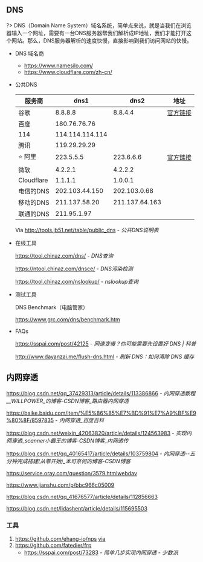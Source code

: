 ## DNS

?> DNS（Domain Name System）域名系统，简单点来说，就是当我们在浏览器输入一个网址，需要有一台DNS服务器帮我们解析成IP地址，我们才能打开这个网站。那么，DNS服务器解析的速度快慢，直接影响到我们访问网站的快慢。


- DNS 域名商
    - https://www.namesilo.com/
    - https://www.cloudflare.com/zh-cn/
 

- 公共DNS

  | 服务商     | dns1            | dns2           | 地址                                                       |
  | ---------- | --------------- | -------------- | ---------------------------------------------------------- |
  | 谷歌       | 8.8.8.8         | 8.8.4.4        | [官方链接](https://developers.google.com/speed/public-dns) |
  | 百度       | 180.76.76.76    |                |                                                            |
  | 114        | 114.114.114.114 |                |                                                            |
  | 腾讯       | 119.29.29.29    |                |                                                            |
  | ⭐ 阿里     | 223.5.5.5       | 223.6.6.6      | [官方链接](https://www.alidns.com/)                        |
  | 微软       | 4.2.2.1         | 4.2.2.2        |                                                            |
  | Cloudflare | 1.1.1.1         | 1.0.0.1        |                                                            |
  | 电信的DNS  | 202.103.44.150  | 202.103.0.68   |                                                            |
  | 移动的DNS  | 211.137.58.20   | 211.137.64.163 |                                                            |
  | 联通的DNS  | 211.95.1.97     |                |                                                            |

  Via http://tools.jb51.net/table/public_dns - *公共DNS说明表*



- 在线工具

  https://tool.chinaz.com/dns/ - *DNS查询*

  https://ntool.chinaz.com/dnsce/ - *DNS污染检测*

  https://tool.chinaz.com/nslookup/ - *nslookup查询*



- 测试工具

  DNS Benchmark（电脑管家）

  https://www.grc.com/dns/benchmark.htm



- FAQs

  https://sspai.com/post/42125 - *网速变慢？你可能需要先设置好 DNS | 科普*

  http://www.dayanzai.me/flush-dns.html - *刷新 DNS：如何清除 DNS 缓存*


## 内网穿透

https://blog.csdn.net/qq_37429313/article/details/113386866 - *内网穿透教程__WILLPOWER_的博客-CSDN博客_路由器内网穿透*

https://baike.baidu.com/item/%E5%86%85%E7%BD%91%E7%A9%BF%E9%80%8F/8597835 - *内网穿透_百度百科*

https://blog.csdn.net/weixin_42063820/article/details/124563983 - *实现内网穿透_scanner小霸王的博客-CSDN博客_内网透传*

https://blog.csdn.net/qq_40165417/article/details/103759804 - *内网穿透--五分钟完成搭建(从零开始)_本可奈何的博客-CSDN博客*

https://service.oray.com/question/3579.htmlwebdav

https://www.jianshu.com/p/bbc966c05009

https://blog.csdn.net/qq_41676577/article/details/112856663

https://blog.csdn.net/lidashent/article/details/115695503



### 工具
1. https://github.com/ehang-io/nps [via](https://www.tenlonstudio.com/17213.html/comment-page-1)
2. https://github.com/fatedier/frp
	- https://sspai.com/post/73283 - *简单几步实现内网穿透 - 少数派*


